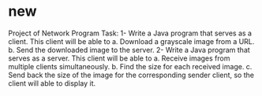 # new
Project of Network Program
Task:
1- Write a Java program that serves as a client. This client will be able to
a. Download a grayscale image from a URL.
b. Send the downloaded image to the server.
2- Write a Java program that serves as a server. This client will be able to
a. Receive images from multiple clients simultaneously.
b. Find the size for each received image.
c. Send back the size of the image for the corresponding sender client, so the 
client will able to display it.

